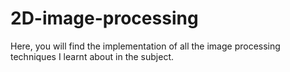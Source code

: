 # 2D-image-processing
Here, you will find the implementation of all the image processing techniques I learnt about in the subject.
